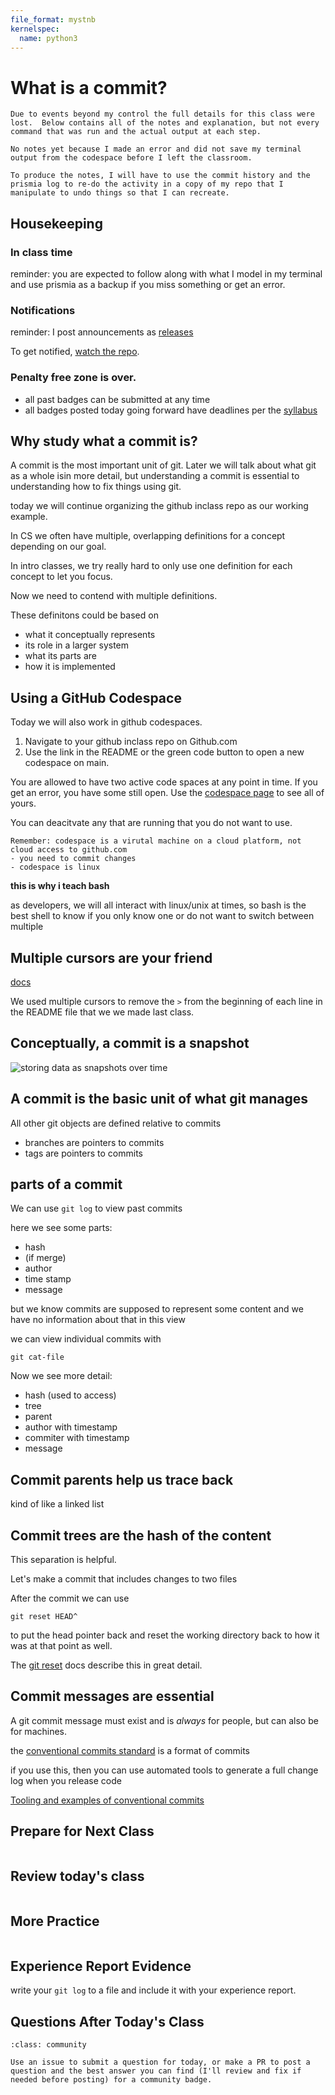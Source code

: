 ```yaml
---
file_format: mystnb
kernelspec:
  name: python3
---
```


# What is a commit?

```{warning}
Due to events beyond my control the full details for this class were lost.  Below contains all of the notes and explanation, but not every command that was run and the actual output at each step. 

No notes yet because I made an error and did not save my terminal output from the codespace before I left the classroom.  

To produce the notes, I will have to use the commit history and the prismia log to re-do the activity in a copy of my repo that I manipulate to undo things so that I can recreate. 
```


## Housekeeping

### In class time

reminder: you are expected to follow along with what I model in my terminal and use prismia as a backup if you miss something or get an error.



### Notifications

reminder: I post announcements as [releases](https://github.com/introcompsys/fall2023/releases)

To get notified, [watch the repo](https://docs.github.com/en/account-and-profile/managing-subscriptions-and-notifications-on-github/setting-up-notifications/configuring-notifications#configuring-your-watch-settings-for-an-individual-repository).


### Penalty free zone is over. 

- all past badges can be submitted at any time
- all badges posted today going forward have deadlines per the [syllabus](https://introcompsys.github.io/fall2023/syllabus/grading.html#deadlines)


## Why study what a commit is?

A commit is the most important unit of git. Later we will talk about what git as a whole isin more detail, but understanding a commit is essential to understanding how to fix things using git. 


today we will continue organizing the github inclass repo as our working example. 


In CS we often have multiple, overlapping definitions for a concept depending on our goal. 

In intro classes, we try really hard to only use one definition for each concept to let you focus. 

Now we need to contend with multiple definitions.

These definitons could be based on 
- what it conceptually represents
- its role in a larger system
- what its parts are
- how it is implemented

## Using a GitHub Codespace

Today we will also work in github codespaces. 

1. Navigate to your github inclass repo on Github.com
2. Use the link in the README or the green code button to open a new codespace on main. 


You are allowed to have two active code spaces at any point in time.  If you get an error, you have some still open.  Use the [codespace page](https://github.com/codespaces) to see all of yours. 

You can deacitvate any that are running that you do not want to use. 


```{important}
Remember: codespace is a virutal machine on a cloud platform, not cloud access to github.com
- you need to commit changes
- codespace is linux
```


**this is why i teach bash**

as developers, we will all interact with linux/unix at times, so bash is the best shell to know if you only know one or do not want to switch between multiple


## Multiple cursors are your friend

[docs](https://code.visualstudio.com/docs/editor/codebasics#_multiple-selections-multicursor)

We used multiple cursors to remove the `>` from the beginning of each line in the README file that we we made last class. 





## Conceptually, a commit is a snapshot

![storing data as snapshots over time](https://git-scm.com/book/en/v2/images/snapshots.png)



## A commit is the basic unit of what git manages

All other git objects are defined relative to commits


- branches are pointers to commits
- tags are pointers to commits



## parts of a commit

We can use `git log` to view past commits


here we see some parts: 
- hash
- (if merge)
- author
- time stamp
- message

but we know commits are supposed to represent some content and we have no information about that in this view


we can view individual commits with

`git cat-file`

Now we see more detail: 


- hash (used to access)
- tree
- parent
- author with timestamp
- commiter with timestamp
- message



## Commit parents help us trace back

kind of like a linked list 


## Commit trees are the hash of the content

This separation is helpful. 

Let's make a commit that includes changes to two files

After the commit we can use

```
git reset HEAD^
```

to put the head pointer back and reset the working directory back to how it was at that point as well. 

The [git reset](https://git-scm.com/book/en/v2/Git-Tools-Reset-Demystified) docs describe this in great detail. 

## Commit messages are essential 

A git commit message must exist and is *always* for people, but can also be for machines. 

the [conventional commits standard](https://www.conventionalcommits.org/en/v1.0.0/) is a format of commits

if you use this, then you can use automated tools to generate a full change log when you release code


[Tooling and examples of conventional commits](https://www.conventionalcommits.org/en/about/)


## Prepare for Next Class

```{include} ../_prepare/2023-09-28.md
```


## Review today's class

```{include} ../_review/2023-09-26.md
```




## More Practice

```{include} ../_practice/2023-09-26.md
```



## Experience Report Evidence

write your `git log` to a file and include it with your experience report.

## Questions After Today's Class 

```{admonition} GitHub practice for questions
:class: community

Use an issue to submit a question for today, or make a PR to post a question and the best answer you can find (I'll review and fix if needed before posting) for a community badge.  

```